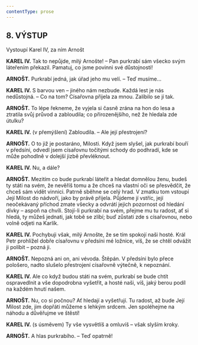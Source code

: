```yaml
---
contentType: prose
---
```


<section>

## 8\. VÝSTUP

Vystoupí Karel IV, za ním Arnošt

**KAREL IV.** Tak to nepůjde, milý Arnošte! – Pan purkrabí sám všecko svým láteřením překazil. Pamatuj, co jsme povinni své důstojnosti!

**ARNOŠT.** Purkrabí jedná, jak úřad jeho mu velí. – Teď musíme...

**KAREL IV.** S barvou ven – jiného nám nezbude. Každá lest je nás nedůstojná. – Co na tom? Císařovna přijela za mnou. Zalíbilo se jí tak.

**ARNOŠT.** To lépe řekneme, že vyjela si časně zrána na hon do lesa a ztratila svůj průvod a zabloudila; co přirozenějšího, než že hledala zde útulku?

**KAREL IV.** (v přemýšlení) Zabloudila. – Ale její přestrojení?

**ARNOŠT.** O to již je postaráno, Milosti. Když jsem slyšel, jak purkrabí bouří v předsíni, odvedl jsem císařovnu točitými schody do podhradí, kde se může pohodlně v dolejší jizbě převléknout.

**KAREL IV.** Nu, a dále?

**ARNOŠT.** Mezitím co bude purkrabí láteřit a hledat domnělou ženu, budeš ty státi na svém, že nevěříš tomu a že chceš na vlastní oči se přesvědčit, že chceš sám vidět vinnici. Patrně sběhne se celý hrad. V zmatku tom vstoupí Její Milost do nádvoří, jako by právě přijela. Půjdeme jí vstříc, její neočekávaný příchod zmate všecky a odvrátí jejich pozornost od hledání dívky – aspoň na chvíli. Stojí-li purkrabí na svém, přejme mu tu radost, ať si hledá, ty můžeš jednati, jak tobě se zlíbí; buď zůstati zde s císařovnou, nebo volně odjeti na Karlík.

**KAREL IV.** Pochybuji však, milý Arnošte, že se tím spokojí naši hosté. Král Petr prohlížel dobře císařovnu v předsíni mé ložnice, víš, že se chtěl odvážit ji políbit – pozná ji.

**ARNOŠT.** Nepozná ani on, ani vévoda. Štěpán. V předsíni bylo přece pološero, nadto slušelo přestrojení císařovně výtečně, k nepoznání.

**KAREL IV.** Ale co když budou státi na svém, purkrabí se bude chtít ospravedlnit a vše dopodrobna vyšetřit, a hosté naši, víš, jaký berou podíl na každém hnutí našem.

**ARNOŠT.** Nu, co si počnou? Ať hledají a vyšetřují. Tu radost, až bude Její Milost zde, jim dopřáti můžeme s lehkým srdcem. Jen spoléhejme na náhodu a důvěřujme ve štěstí!

**KAREL IV.** (s úsměvem) Ty vše vysvětlíš a omluvíš – však slyším kroky.

**ARNOŠT.** A hlas purkrabího. – Teď opatrně!

</section>
